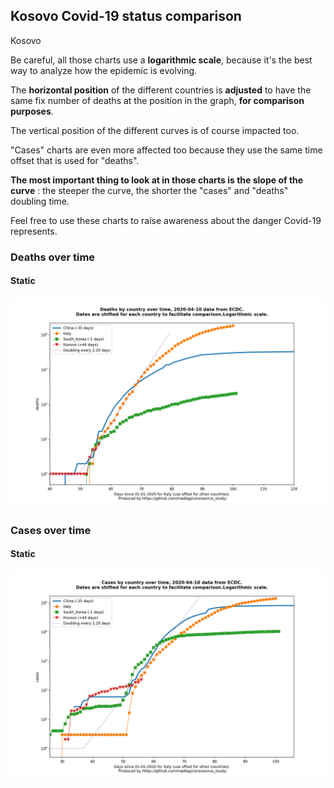 ## Kosovo Covid-19 status comparison 

Kosovo



Be careful, all those charts use a **logarithmic scale**, because it's the best way to analyze how the epidemic is evolving.
 
The **horizontal position** of the different countries is **adjusted** to have the same fix number of deaths at the position in the graph, **for comparison purposes**.

The vertical position of the different curves is of course impacted too.

"Cases" charts are even more affected too because they use the same time offset that is used for "deaths".

**The most important thing to look at in those charts is the slope of the curve** : the steeper the curve, the shorter the "cases" and "deaths" doubling time.

Feel free to use these charts to raise awareness about the danger Covid-19 represents. 


 
### Deaths over time
 
#### Static
![Kosovo covid-19 deaths static chart](https://raw.githubusercontent.com/madlag/coronavirus_study/master/notebooks/graphs/2020-04-10/countries/Kosovo/2020-04-10_Kosovo_deaths.png "Kosovo covid-19 deaths static chart")   

 
### Cases over time
 
#### Static
![Kosovo covid-19 cases static chart](https://raw.githubusercontent.com/madlag/coronavirus_study/master/notebooks/graphs/2020-04-10/countries/Kosovo/2020-04-10_Kosovo_cases.png "Kosovo covid-19 cases static chart")   

